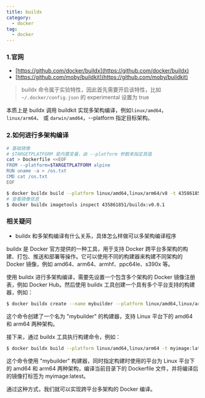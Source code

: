 ```yaml
---
title: buildx
category:
  - docker
tag:
  - docker
---
```


### 1.官网

- [https://github.com/docker/buildx](https://github.com/docker/buildx)
- [https://github.com/moby/buildkit](https://github.com/moby/buildkit)

> buildx 命令属于实验特性，因此首先需要开启该特性，比如 `~/.docker/config.json` 的 experimental 设置为 true 

本质上是 buildx 调用 buildkit 实现多架构编译，例如`linux/amd64`，`linux/arm64`、 或 `darwin/amd64`，--platform 指定目标架构。


### 2.如何进行多架构编译

``` bash
# 基础镜像
# $TARGETPLATFORM 是内置变量，由 --platform 参数来指定其值
cat > Dockerfile <<EOF
FROM --platform=$TARGETPLATFORM alpine
RUN uname -a > /os.txt
CMD cat /os.txt
EOF
```

``` bash
$ docker buildx build --platform linux/amd64,linux/arm64/v8 -t 435861851/buildx:v0.0.1 .
# 查看镜像信息
$ docker buildx imagetools inspect 435861851/buildx:v0.0.1
```

### 相关疑问

- buildx 和多架构编译有什么关系，具体怎么样做可以多架构编译程序

buildx 是 Docker 官方提供的一种工具，用于支持 Docker 跨平台多架构的构建、打包、推送和部署等操作。它可以使用不同的构建器来构建不同架构的 Docker 镜像，例如 amd64、arm64、armhf、ppc64le、s390x 等。

使用 buildx 进行多架构编译，需要先设置一个包含多个架构的 Docker 镜像注册表，例如 Docker Hub。然后使用 buildx 工具创建一个具有多个平台支持的构建器，例如：

``` bash
$ docker buildx create --name mybuilder --platform linux/amd64,linux/arm64
```

这个命令创建了一个名为 "mybuilder" 的构建器，支持 Linux 平台下的 amd64 和 arm64 两种架构。

接下来，通过 buildx 工具执行构建命令，例如：

``` bash
$ docker buildx build --platform linux/amd64,linux/arm64 -t myimage:latest .
```

这个命令使用 "mybuilder" 构建器，同时指定构建时使用的平台为 Linux 平台下的 amd64 和 arm64 两种架构，编译当前目录下的 Dockerfile 文件，并将编译后的镜像打标签为 myimage:latest。

通过这种方式，我们就可以实现跨平台多架构的 Docker 编译。

